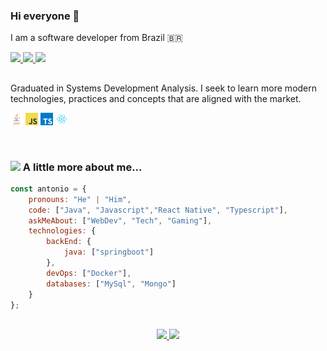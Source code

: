 ### Hi everyone 🖖
I am a software developer from Brazil 🇧🇷

<p align="left">
  <a href="mailto:antoniopsilva083@gmail.com" alt="Gmail">
  <img src="https://img.shields.io/badge/-Antonio%20Silva-red?style=flat-square&logo=Gmail&logoColor=white&link=mailto:antoniopsilva083@gmail.com" />
 </a>
  
  <a href="https://www.linkedin.com/in/antoniosilva-developer/" alt="Linkedin">
  <img src="https://img.shields.io/badge/-Antonio%20Silva-blue?style=flat-square&logo=Linkedin&logoColor=white&link=https://www.linkedin.com/in/antoniosilva-developer" />
 </a>
      
  <a href="https://twitter.com/AntonioSilva_83" alt="Twitter">
  <img src="https://img.shields.io/badge/-Antonio%20Silva-blue?style=flat-square&logo=Twitter&logoColor=white&link=https://www.twitter.com/AntonioSilva_83" />
 </a>
  
</p>

##

<p>
Graduated in Systems Development Analysis. I seek to learn more modern technologies, practices and concepts that are aligned with the market.
<p />
  
<p align="left">
<code><img height="20" src="https://raw.githubusercontent.com/github/explore/80688e429a7d4ef2fca1e82350fe8e3517d3494d/topics/java/java.png"></code>
<code><img height="20" src="https://raw.githubusercontent.com/github/explore/80688e429a7d4ef2fca1e82350fe8e3517d3494d/topics/javascript/javascript.png"></code>
<code><img height="20" src="https://raw.githubusercontent.com/github/explore/80688e429a7d4ef2fca1e82350fe8e3517d3494d/topics/typescript/typescript.png"></code>
<code><img height="20" src="https://raw.githubusercontent.com/github/explore/80688e429a7d4ef2fca1e82350fe8e3517d3494d/topics/react/react.png"></code>
<p/>
  
<br>

### <img src="https://media.giphy.com/media/iIqmM5tTjmpOB9mpbn/giphy.gif" width="50"> A little more about me...  

```javascript
const antonio = {
    pronouns: "He" | "Him",
    code: ["Java", "Javascript","React Native", "Typescript"],
    askMeAbout: ["WebDev", "Tech", "Gaming"],
    technologies: {
        backEnd: {
            java: ["springboot"]
        },
        devOps: ["Docker"],
        databases: ["MySql", "Mongo"]
    }
};
```
<br>

<div align="center">
  <a href="https://github.com/oantoniosilva">
  <img height="180em" src="https://github-readme-stats.vercel.app/api?username=oantoniosilva&show_icons=true&theme=gruvbox&include_all_commits=true&count_private=true"/>
  <img height="180em" src="https://github-readme-stats.vercel.app/api/top-langs/?username=oantoniosilva&layout=compact&langs_count=7&theme=gruvbox"/>
</div>  
